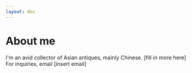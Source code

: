 ```yaml
---
layout: doc
---
```


# About me

I'm an avid collector of Asian antiques, mainly Chinese. [fill in more here] For inquiries, email [insert email]
